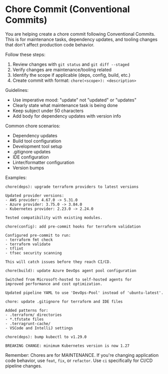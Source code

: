 # Chore Commit (Conventional Commits)

You are helping create a chore commit following Conventional Commits. This is for maintenance tasks, dependency updates, and tooling changes that don't affect production code behavior.

Follow these steps:

1. Review changes with `git status` and `git diff --staged`
2. Verify changes are maintenance/tooling related
3. Identify the scope if applicable (deps, config, build, etc.)
4. Create commit with format: `chore(<scope>): <description>`

Guidelines:
- Use imperative mood: "update" not "updated" or "updates"
- Clearly state what maintenance task is being done
- Keep subject under 50 characters
- Add body for dependency updates with version info

Common chore scenarios:
- Dependency updates
- Build tool configuration
- Development tool setup
- .gitignore updates
- IDE configuration
- Linter/formatter configuration
- Version bumps

Examples:
```
chore(deps): upgrade terraform providers to latest versions

Updated provider versions:
- AWS provider: 4.67.0 -> 5.31.0
- Azure provider: 3.75.0 -> 3.84.0
- Kubernetes provider: 2.23.0 -> 2.24.0

Tested compatibility with existing modules.
```

```
chore(config): add pre-commit hooks for terraform validation

Configured pre-commit to run:
- terraform fmt check
- terraform validate
- tflint
- tfsec security scanning

This will catch issues before they reach CI/CD.
```

```
chore(build): update Azure DevOps agent pool configuration

Switched from Microsoft-hosted to self-hosted agents for
improved performance and cost optimization.

Updated pipeline YAML to use 'DevOps-Pool' instead of 'ubuntu-latest'.
```

```
chore: update .gitignore for terraform and IDE files

Added patterns for:
- .terraform/ directories
- *.tfstate files
- .terragrunt-cache/
- VSCode and IntelliJ settings
```

```
chore(deps): bump kubectl to v1.29.0

BREAKING CHANGE: minimum Kubernetes version is now 1.27
```

Remember: Chores are for MAINTENANCE. If you're changing application code behavior, use `feat`, `fix`, or `refactor`. Use `ci` specifically for CI/CD pipeline changes.
